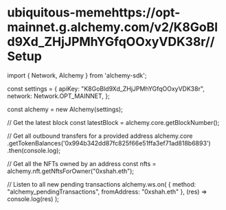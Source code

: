 # ubiquitous-memehttps://opt-mainnet.g.alchemy.com/v2/K8GoBld9Xd_ZHjJPMhYGfqOOxyVDK38r// Setup
import { Network, Alchemy } from 'alchemy-sdk';

const settings = {
    apiKey: "K8GoBld9Xd_ZHjJPMhYGfqOOxyVDK38r",
    network: Network.OPT_MAINNET,
};

const alchemy = new Alchemy(settings);

// Get the latest block
const latestBlock = alchemy.core.getBlockNumber();

// Get all outbound transfers for a provided address
alchemy.core
    .getTokenBalances('0x994b342dd87fc825f66e51ffa3ef71ad818b6893')
    .then(console.log);

// Get all the NFTs owned by an address
const nfts = alchemy.nft.getNftsForOwner("0xshah.eth");

// Listen to all new pending transactions
alchemy.ws.on(
    { method: "alchemy_pendingTransactions",
    fromAddress: "0xshah.eth" },
    (res) => console.log(res)
);
